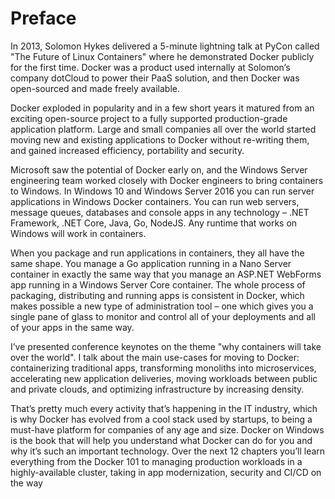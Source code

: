 # Preface

In 2013, Solomon Hykes delivered a 5-minute lightning talk at PyCon called "The Future of Linux Containers" where he demonstrated Docker publicly for the first time. Docker was a product used internally at Solomon’s company dotCloud to power their PaaS solution, and then Docker was open-sourced and made freely available.

Docker exploded in popularity and in a few short years it matured from an exciting open-source project to a fully supported production-grade application platform. Large and small companies all over the world started moving new and existing applications to Docker without re-writing them, and gained increased efficiency, portability and security.

Microsoft saw the potential of Docker early on, and the Windows Server engineering team worked closely with Docker engineers to bring containers to Windows.  In Windows 10 and Windows Server 2016 you can run server applications in Windows Docker containers. You can run web servers, message queues, databases and console apps in any technology – .NET Framework, .NET Core, Java, Go, NodeJS. Any runtime that works on Windows will work in containers.

When you package and run applications in containers, they all have the same shape. You manage a Go application running in a Nano Server container in exactly the same way that you manage an ASP.NET WebForms app running in a Windows Server Core container. The whole process of packaging, distributing and running apps is consistent in Docker, which makes possible a new type of administration tool – one which gives you a single pane of glass to monitor and control all of your deployments and all of your apps in the same way.

I’ve presented conference keynotes on the theme "why containers will take over the world". I talk about the main use-cases for moving to Docker: containerizing traditional apps, transforming monoliths into microservices, accelerating new application deliveries, moving workloads between public and private clouds, and optimizing infrastructure by increasing density.

That’s pretty much every activity that’s happening in the IT industry, which is why Docker has evolved from a cool stack used by startups, to being a must-have platform for companies of any age and size.
Docker on Windows is the book that will help you understand what Docker can do for you and why it’s such an important technology. Over the next 12 chapters you’ll learn everything from the Docker 101 to managing production workloads in a highly-available cluster, taking in app modernization, security and CI/CD on the way

